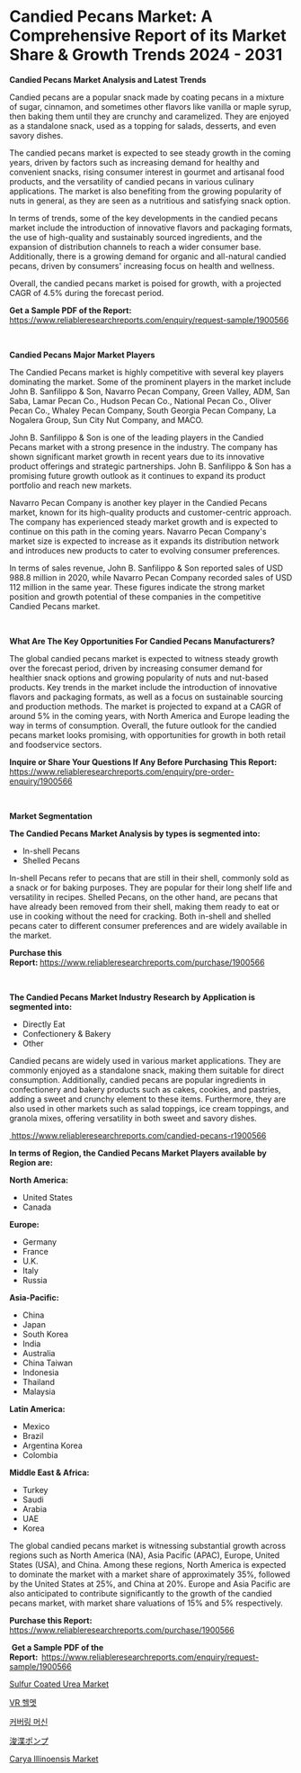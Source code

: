 <p><h1>Candied Pecans Market: A Comprehensive Report of its Market Share & Growth Trends 2024 - 2031</h1></p><p><strong>Candied Pecans Market Analysis and Latest Trends</strong></p>
<p><p>Candied pecans are a popular snack made by coating pecans in a mixture of sugar, cinnamon, and sometimes other flavors like vanilla or maple syrup, then baking them until they are crunchy and caramelized. They are enjoyed as a standalone snack, used as a topping for salads, desserts, and even savory dishes.</p><p>The candied pecans market is expected to see steady growth in the coming years, driven by factors such as increasing demand for healthy and convenient snacks, rising consumer interest in gourmet and artisanal food products, and the versatility of candied pecans in various culinary applications. The market is also benefiting from the growing popularity of nuts in general, as they are seen as a nutritious and satisfying snack option.</p><p>In terms of trends, some of the key developments in the candied pecans market include the introduction of innovative flavors and packaging formats, the use of high-quality and sustainably sourced ingredients, and the expansion of distribution channels to reach a wider consumer base. Additionally, there is a growing demand for organic and all-natural candied pecans, driven by consumers' increasing focus on health and wellness.</p><p>Overall, the candied pecans market is poised for growth, with a projected CAGR of 4.5% during the forecast period.</p></p>
<p><strong>Get a Sample PDF of the Report:&nbsp;</strong> <a href="https://www.reliableresearchreports.com/enquiry/request-sample/1900566">https://www.reliableresearchreports.com/enquiry/request-sample/1900566</a></p>
<p>&nbsp;</p>
<p><strong>Candied Pecans Major Market Players</strong></p>
<p><p>The Candied Pecans market is highly competitive with several key players dominating the market. Some of the prominent players in the market include John B. Sanfilippo & Son, Navarro Pecan Company, Green Valley, ADM, San Saba, Lamar Pecan Co., Hudson Pecan Co., National Pecan Co., Oliver Pecan Co., Whaley Pecan Company, South Georgia Pecan Company, La Nogalera Group, Sun City Nut Company, and MACO.</p><p>John B. Sanfilippo & Son is one of the leading players in the Candied Pecans market with a strong presence in the industry. The company has shown significant market growth in recent years due to its innovative product offerings and strategic partnerships. John B. Sanfilippo & Son has a promising future growth outlook as it continues to expand its product portfolio and reach new markets.</p><p>Navarro Pecan Company is another key player in the Candied Pecans market, known for its high-quality products and customer-centric approach. The company has experienced steady market growth and is expected to continue on this path in the coming years. Navarro Pecan Company's market size is expected to increase as it expands its distribution network and introduces new products to cater to evolving consumer preferences.</p><p>In terms of sales revenue, John B. Sanfilippo & Son reported sales of USD 988.8 million in 2020, while Navarro Pecan Company recorded sales of USD 112 million in the same year. These figures indicate the strong market position and growth potential of these companies in the competitive Candied Pecans market.</p></p>
<p>&nbsp;</p>
<p><strong>What Are The Key Opportunities For Candied Pecans Manufacturers?</strong></p>
<p><p>The global candied pecans market is expected to witness steady growth over the forecast period, driven by increasing consumer demand for healthier snack options and growing popularity of nuts and nut-based products. Key trends in the market include the introduction of innovative flavors and packaging formats, as well as a focus on sustainable sourcing and production methods. The market is projected to expand at a CAGR of around 5% in the coming years, with North America and Europe leading the way in terms of consumption. Overall, the future outlook for the candied pecans market looks promising, with opportunities for growth in both retail and foodservice sectors.</p></p>
<p><strong>Inquire or Share Your Questions If Any Before Purchasing This Report:</strong> <a href="https://www.reliableresearchreports.com/enquiry/pre-order-enquiry/1900566">https://www.reliableresearchreports.com/enquiry/pre-order-enquiry/1900566</a></p>
<p>&nbsp;</p>
<p><strong>Market Segmentation</strong></p>
<p><strong>The Candied Pecans Market Analysis by types is segmented into:</strong></p>
<p><ul><li>In-shell Pecans</li><li>Shelled Pecans</li></ul></p>
<p><p>In-shell Pecans refer to pecans that are still in their shell, commonly sold as a snack or for baking purposes. They are popular for their long shelf life and versatility in recipes. Shelled Pecans, on the other hand, are pecans that have already been removed from their shell, making them ready to eat or use in cooking without the need for cracking. Both in-shell and shelled pecans cater to different consumer preferences and are widely available in the market.</p></p>
<p><strong>Purchase this Report:&nbsp;</strong><a href="https://www.reliableresearchreports.com/purchase/1900566">https://www.reliableresearchreports.com/purchase/1900566</a></p>
<p>&nbsp;</p>
<p><strong>The Candied Pecans Market Industry Research by Application is segmented into:</strong></p>
<p><ul><li>Directly Eat</li><li>Confectionery & Bakery</li><li>Other</li></ul></p>
<p><p>Candied pecans are widely used in various market applications. They are commonly enjoyed as a standalone snack, making them suitable for direct consumption. Additionally, candied pecans are popular ingredients in confectionery and bakery products such as cakes, cookies, and pastries, adding a sweet and crunchy element to these items. Furthermore, they are also used in other markets such as salad toppings, ice cream toppings, and granola mixes, offering versatility in both sweet and savory dishes.</p></p>
<p><a href="https://www.reliableresearchreports.com/candied-pecans-r1900566">&nbsp;https://www.reliableresearchreports.com/candied-pecans-r1900566</a></p>
<p><strong>In terms of Region, the Candied Pecans Market Players available by Region are:</strong></p>
<p>
    <p> <strong> North America: </strong>
        <ul>
            <li>United States</li>
            <li>Canada</li>
        </ul>
        </p> 
    <p> <strong> Europe: </strong>
        <ul>
            <li>Germany</li>
            <li>France</li>
            <li>U.K.</li>
            <li>Italy</li>
            <li>Russia</li>
        </ul>
        </p> 
    <p> <strong> Asia-Pacific: </strong>
        <ul>
            <li>China</li>
            <li>Japan</li>
            <li>South Korea</li>
            <li>India</li>
            <li>Australia</li>
            <li>China Taiwan</li>
            <li>Indonesia</li>
            <li>Thailand</li>
            <li>Malaysia</li>
        </ul>
        </p> 
    <p> <strong> Latin America: </strong>
        <ul>
            <li>Mexico</li>
            <li>Brazil</li>
            <li>Argentina Korea</li>
            <li>Colombia</li>
        </ul>
        </p> 
    <p> <strong> Middle East & Africa: </strong>
        <ul>
            <li>Turkey</li>
            <li>Saudi</li>
            <li>Arabia</li>
            <li>UAE</li>
            <li>Korea</li>
        </ul>
    </p>
    </p>
<p><p>The global candied pecans market is witnessing substantial growth across regions such as North America (NA), Asia Pacific (APAC), Europe, United States (USA), and China. Among these regions, North America is expected to dominate the market with a market share of approximately 35%, followed by the United States at 25%, and China at 20%. Europe and Asia Pacific are also anticipated to contribute significantly to the growth of the candied pecans market, with market share valuations of 15% and 5% respectively.</p></p>
<p><strong>Purchase this Report: </strong><a href="https://www.reliableresearchreports.com/purchase/1900566">https://www.reliableresearchreports.com/purchase/1900566</a></p>
<p>&nbsp;<strong>Get a Sample PDF of the Report:&nbsp;&nbsp;</strong><a href="https://www.reliableresearchreports.com/enquiry/request-sample/1900566">https://www.reliableresearchreports.com/enquiry/request-sample/1900566</a></p>
<p><strong></strong></p>
<p><p><a href="https://issuu.com/reportprime-2/docs/sulfur-coated-urea-market-size-2030.pptx">Sulfur Coated Urea Market</a></p><p><a href="https://github.com/bunxhcci35271755/Market-Research-Report-List-1/blob/main/613707117755.md">VR 헬멧</a></p><p><a href="https://github.com/fredrickeglers/Market-Research-Report-List-1/blob/main/748520317756.md">커버링 머신</a></p><p><a href="https://github.com/efcvopdgkdx128/Market-Research-Report-List-1/blob/main/943295219002.md">浚渫ポンプ</a></p><p><a href="https://github.com/Sherrillcrooksxa8i18ucf2m/Market-Research-Report-List-1/blob/main/carya-illinoensis-market.md">Carya Illinoensis Market</a></p></p>